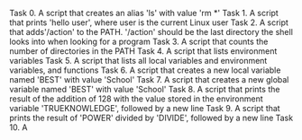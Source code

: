 Task 0. A script that creates an alias 'ls' with value 'rm *'
Task 1. A script that prints 'hello user', where user is the current Linux user
Task 2. A script that adds'/action' to the PATH. '/action' should be the last directory the shell looks into when looking for a program
Task 3. A script that counts the number of directories in the PATH
Task 4. A script that lists environment variables
Task 5. A script that lists all local variables and environment variables, and functions
Task 6. A script that creates a new local variable named 'BEST' with value 'School'
Task 7. A script that creates a new global variable named 'BEST' with value 'School'
Task 8. A script that prints the result of the addition of 128 with the value stored in the environment variable 'TRUEKNOWLEDGE', followed by a new line
Task 9. A script that prints the result of 'POWER' divided by 'DIVIDE', followed by a new line
Task 10. A 
